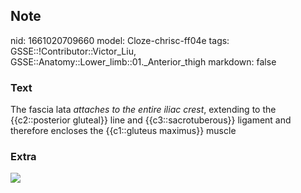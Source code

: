 ## Note
nid: 1661020709660
model: Cloze-chrisc-ff04e
tags: GSSE::!Contributor::Victor_Liu, GSSE::Anatomy::Lower_limb::01._Anterior_thigh
markdown: false

### Text
The fascia lata <i>attaches to the entire iliac crest</i>,
extending to the {{c2::posterior gluteal}} line and
{{c3::sacrotuberous}} ligament and therefore encloses the
{{c1::gluteus maximus}} muscle

### Extra
<img src=
"maxresdefault-f8b5c963fc8a8d86ef851cb08d5802d3ba933da3.jpg">
